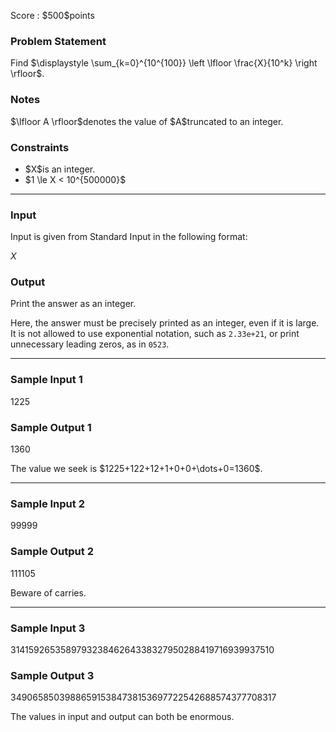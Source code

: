 
<div>

<span>

<span>

<p>
Score : $500$points
</p>

<div>

<section>

### **Problem Statement**

<p>
Find $\displaystyle \sum_{k=0}^{10^{100}} \left \lfloor \frac{X}{10^k} \right \rfloor$.
</p>

</section>

</div>

<div>

<section>

### **Notes**

<p>
$\lfloor A \rfloor$denotes the value of $A$truncated to an integer.
</p>

</section>

</div>

<div>

<section>

### **Constraints**

<ul>

<li>
$X$is an integer.
</li>

<li>
$1 \le X < 10^{500000}$
</li>

</ul>

</section>

</div>

---

<div>

<div>

<section>

### **Input**

<p>
Input is given from Standard Input in the following format:
</p>

<div>

$X$
</div>

</section>

</div>

<div>

<section>

### **Output**

<p>
Print the answer as an integer.

Here, the answer must be precisely printed as an integer, even if it is large. It is not allowed to use exponential notation, such as `2.33e+21`, or print unnecessary leading zeros, as in `0523`.
</p>

</section>

</div>

</div>

---

<div>

<section>

### **Sample Input 1**

<div>

1225

</div>

</section>

</div>

<div>

<section>

### **Sample Output 1**

<div>

1360

</div>

<p>
The value we seek is $1225+122+12+1+0+0+\dots+0=1360$.
</p>

</section>

</div>

---

<div>

<section>

### **Sample Input 2**

<div>

99999

</div>

</section>

</div>

<div>

<section>

### **Sample Output 2**

<div>

111105

</div>

<p>
Beware of carries.
</p>

</section>

</div>

---

<div>

<section>

### **Sample Input 3**

<div>

314159265358979323846264338327950288419716939937510

</div>

</section>

</div>

<div>

<section>

### **Sample Output 3**

<div>

349065850398865915384738153697722542688574377708317

</div>

<p>
The values in input and output can both be enormous.
</p>

</section>

</div>

</span>

</span>

</div>

